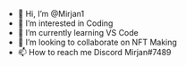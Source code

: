 - 👋 Hi, I’m @Mirjan1
- 👀 I’m interested in Coding
- 🌱 I’m currently learning VS Code
- 💞️ I’m looking to collaborate on NFT Making
- 📫 How to reach me Discord Mirjan#7489

<!---
Mirjan1/Mirjan1 is a ✨ special ✨ repository because its `README.md` (this file) appears on your GitHub profile.
You can click the Preview link to take a look at your changes.
--->

